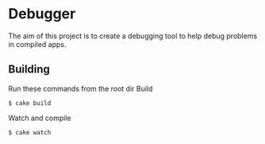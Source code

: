 Debugger
========

The aim of this project is to create a debugging tool to help debug problems in compiled apps.

Building
------------
Run these commands from the root dir
Build
  ```code
  $ cake build
  ```

Watch and compile
  ```code
  $ cake watch
  ```